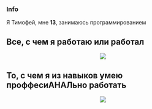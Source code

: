 ### Info
Я Тимофей, мне **13**, занимаюсь программированием 

## Все, с чем я работаю или работал

<p align="center">
  <img src="https://skillicons.dev/icons?i=sublime,vscode,visualstudio,androidstudio,pycharm,clion,rider,unity,unreal,photoshop,figma,cpp,cs,github,python,java,powershell,wordpress,linux,arch,mint,ubuntu,stackoverflow" />
</p>

## То, с чем я из навыков умею проффесиАНАЛьно работать
<p align="center">
  <img src="https://skillicons.dev/icons?i=sublime,vscode,pycharm,rider,unity,photoshop,cs,github,python,powershell,linux,arch" />
</p>
